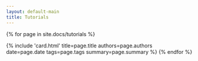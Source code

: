 ```yaml
---
layout: default-main
title: Tutorials
---
```


<!-- Loop through all posts in the 'posts' directory -->
{% for page in site.docs/tutorials %}
  <!-- Include the 'card' template for each post -->
  {% include 'card.html' title=page.title authors=page.authors date=page.date tags=page.tags summary=page.summary %}
{% endfor %}
